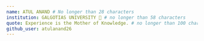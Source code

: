 ```yaml
---
name: ATUL ANAND # No longer than 28 characters
institution: GALGOTIAS UNIVERSITY 🚩 # no longer than 58 characters
quote: Experience is the Mother of Knowledge. # no longer than 100 characters, avoid using quotes(") to guarantee the format remains the same.
github_user: atulanand26
---
```

